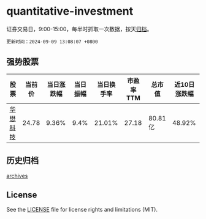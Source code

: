 # quantitative-investment

证券交易日，9:00-15:00，每半时抓取一次数据，按天[归档](archives)。

`更新时间：2024-09-09 13:08:07 +0800`

## 强势股票

|股票|当前价|当日涨跌幅|当日振幅|当日换手率|市盈率TTM|总市值|近10日涨跌幅|
|----|----|----|----|----|----|----|----|
|[华懋科技](https://xueqiu.com/S/SH603306)|24.78|9.36%|9.4%|21.01%|27.18|80.81亿|48.92%|

## 历史归档

[archives](archives)

## License

See the [LICENSE](LICENSE) file for license rights and limitations (MIT).